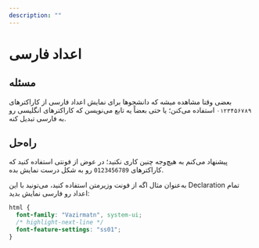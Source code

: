 ```yaml
---
description: ""
---
```


# اعداد فارسی

## مسئله

بعضی وقتا مشاهده میشه که دانشجوها برای نمایش اعداد فارسی از کاراکترهای `۰۱۲۳۴۵۶۷۸۹` استفاده می‌کنن؛
یا حتی بعضاً یه تابع می‌نویسن که کاراکترهای انگلیسی رو به فارسی تبدیل کنه.

## راه‌حل

پیشنهاد می‌کنم به هیچ‌وجه چنین کاری نکنید؛
در عوض از فونتی استفاده کنید که کاراکترهای `0123456789` رو به شکل درست نمایش بده.

به‌عنوان مثال اگه از فونت وزیرمتن استفاده کنید، می‌تونید با این Declaration تمام اعداد رو فارسی نمایش بدید:

```css
html {
  font-family: "Vazirmatn", system-ui;
  /* highlight-next-line */
  font-feature-settings: "ss01";
}
```
